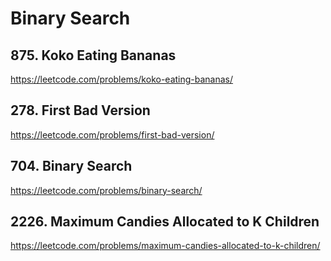 # Binary Search

## 875. Koko Eating Bananas

https://leetcode.com/problems/koko-eating-bananas/

## 278. First Bad Version

https://leetcode.com/problems/first-bad-version/

## 704. Binary Search

https://leetcode.com/problems/binary-search/

## 2226. Maximum Candies Allocated to K Children

https://leetcode.com/problems/maximum-candies-allocated-to-k-children/
